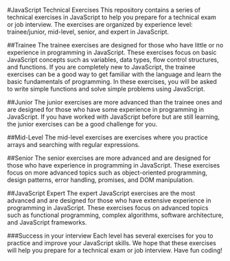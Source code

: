 #JavaScript Technical Exercises
This repository contains a series of technical exercises in JavaScript to help you prepare for a technical exam or job interview. The exercises are organized by experience level: trainee/junior, mid-level, senior, and expert in JavaScript.

##Trainee
The trainee exercises are designed for those who have little or no experience in programming in JavaScript. These exercises focus on basic JavaScript concepts such as variables, data types, flow control structures, and functions. If you are completely new to JavaScript, the trainee exercises can be a good way to get familiar with the language and learn the basic fundamentals of programming. In these exercises, you will be asked to write simple functions and solve simple problems using JavaScript.

##Junior
The junior exercises are more advanced than the trainee ones and are designed for those who have some experience in programming in JavaScript. If you have worked with JavaScript before but are still learning, the junior exercises can be a good challenge for you.

##Mid-Level
The mid-level exercises are exercises where you practice arrays and searching with regular expressions.

##Senior
The senior exercises are more advanced and are designed for those who have experience in programming in JavaScript. These exercises focus on more advanced topics such as object-oriented programming, design patterns, error handling, promises, and DOM manipulation.

##JavaScript Expert
The expert JavaScript exercises are the most advanced and are designed for those who have extensive experience in programming in JavaScript. These exercises focus on advanced topics such as functional programming, complex algorithms, software architecture, and JavaScript frameworks.

###Success in your interview
Each level has several exercises for you to practice and improve your JavaScript skills. We hope that these exercises will help you prepare for a technical exam or job interview. Have fun coding!